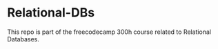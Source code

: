 # Relational-DBs
This repo is part of the freecodecamp 300h course related to Relational Databases.
